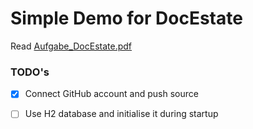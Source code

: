 # Simple Demo for DocEstate 

Read [Aufgabe_DocEstate.pdf](Aufgabe_DocEstate.pdf)

### TODO's

- [x] Connect GitHub account and push source
- [ ] Use H2 database and initialise it during startup


